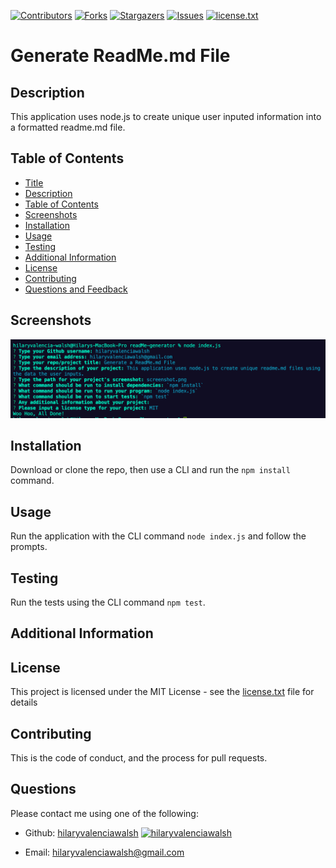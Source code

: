 [contributors-shield]: https://img.shields.io/github/contributors/hilaryvalenciawalsh/Generate-ReadMe.md-File.svg?style=flat-square
[contributors-url]: https://github.com/hilaryvalenciawalsh/Generate-ReadMe.md-File/graphs/contributors
[forks-shield]: https://img.shields.io/github/forks/hilaryvalenciawalsh/Generate-ReadMe.md-File.svg?style=flat-square
[forks-url]: https://github.com/hilaryvalenciawalsh/Generate-ReadMe.md-File/network/members
[stars-shield]: https://img.shields.io/github/stars/hilaryvalenciawalsh/Generate-ReadMe.md-File.svg?style=flat-square
[stars-url]: https://github.com/hilaryvalenciawalsh/Generate-ReadMe.md-File/stargazers
[issues-shield]: https://img.shields.io/github/issues/hilaryvalenciawalsh/Generate-ReadMe.md-File.svg?style=flat-square
[issues-url]: https://github.com/hilaryvalenciawalsh/Generate-ReadMe.md-File/issues
[license-shield]: https://img.shields.io/github/license/hilaryvalenciawalsh/Generate-ReadMe.md-File.svg?style=flat-square
[license-url]: https://github.com/hilaryvalenciawalsh/Generate-ReadMe.md-File/blob/master/license.txt
[![Contributors][contributors-shield]][contributors-url] [![Forks][forks-shield]][forks-url] [![Stargazers][stars-shield]][stars-url] [![Issues][issues-shield]][issues-url] [![license.txt][license-shield]][license-url]
# Generate ReadMe.md File

## Description
This application uses node.js to create unique user inputed information into a formatted readme.md file.

## Table of Contents
- [Title](#title)
- [Description](#description)
- [Table of Contents](#table-of-contents)
- [Screenshots](#screenshots)
- [Installation](#installation)
- [Usage](#usage)
- [Testing](#testing)
- [Additional Information](#additional-information)
- [License](#license)
- [Contributing](#contributing)
- [Questions and Feedback](#questions-and-feedback)

## Screenshots
<img src="screenshot.png" alt="Generate ReadMe.md File"/>

## Installation
Download or clone the repo, then use a CLI and run the `npm install` command.

## Usage
Run the application with the CLI command `node index.js` and follow the prompts.

## Testing
Run the tests using the CLI command `npm test`.

## Additional Information


## License
This project is licensed under the MIT License - see the [license.txt](https://github.com/hilaryvalenciawalsh/Generate-ReadMe.md-File/blob/master/license.txt) file for details

## Contributing
This is the code of conduct, and the process for pull requests.

## Questions
Please contact me using one of the following:

- Github: [hilaryvalenciawalsh](https://gist.github.com/hilaryvalenciawalsh)  [<img src="https://avatars1.githubusercontent.com/u/67081309?v=4" height="50" width="50" alt="hilaryvalenciawalsh"/>](https://gist.github.com/hilaryvalenciawalsh) 

- Email: hilaryvalenciawalsh@gmail.com
